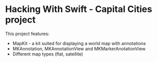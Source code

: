 # Hacking With Swift - Capital Cities project

This project features:
- MapKit - a kit suited for displaying a world map with annotations
- MKAnnotation, MKAnnotationView and MKMarkerAnotationView
- Different map types (flat, satellite)
